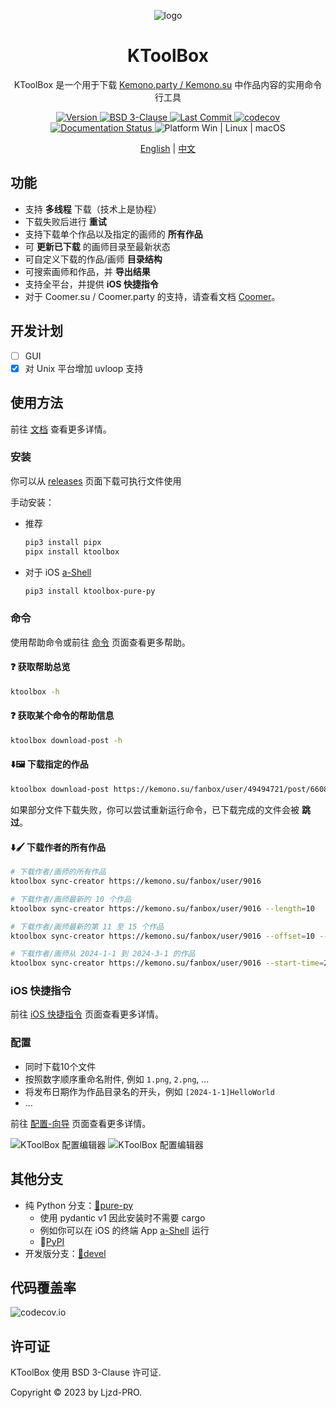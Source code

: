 <p align="center" style="text-decoration:none">
  <img align="center" src="https://cdn.jsdelivr.net/gh/Ljzd-PRO/KToolBox@latest/static/repository-open-graph-2.svg" alt="logo">
</p>

<h1 align="center">
  KToolBox
</h1>

<p align="center">
  KToolBox 是一个用于下载
  <a href="https://kemono.su/">Kemono.party / Kemono.su</a>
  中作品内容的实用命令行工具
</p>

<p align="center">
  <a href="https://pypi.org/project/ktoolbox" target="_blank">
    <img src="https://img.shields.io/github/v/release/Ljzd-PRO/KToolBox?logo=python" alt="Version">
  </a>

  <a href="./LICENSE">
    <img src="https://img.shields.io/github/license/Ljzd-PRO/KToolBox" alt="BSD 3-Clause"/>
  </a>

  <a href="https://github.com/Ljzd-PRO/KToolBox/activity">
    <img src="https://img.shields.io/github/last-commit/Ljzd-PRO/KToolBox/devel" alt="Last Commit"/>
  </a>

  <a href="https://codecov.io/gh/Ljzd-PRO/KToolBox" target="_blank">
      <img src="https://codecov.io/gh/Ljzd-PRO/KToolBox/branch/master/graph/badge.svg?token=5XK9CYQHQN" alt="codecov"/>
  </a>

  <a href='https://ktoolbox.readthedocs.io/'>
    <img src='https://readthedocs.org/projects/ktoolbox/badge/?version=latest' alt='Documentation Status' />
  </a>

  <a style="text-decoration:none">
    <img src="https://img.shields.io/badge/Platform-Windows%20|%20Linux%20|%20macOS-blue" alt="Platform Win | Linux | macOS"/>
  </a>
</p>

<p align="center">
    <a href="./README.md">English</a> | <a href="./README_zh-CN.md">中文</a>
</p>

## 功能

- 支持 **多线程** 下载（技术上是协程）
- 下载失败后进行 **重试**
- 支持下载单个作品以及指定的画师的 **所有作品**
- 可 **更新已下载** 的画师目录至最新状态
- 可自定义下载的作品/画师 **目录结构**
- 可搜索画师和作品，并 **导出结果**
- 支持全平台，并提供 **iOS 快捷指令**
- 对于 Coomer.su / Coomer.party 的支持，请查看文档 [Coomer](https://ktoolbox.readthedocs.io/latest/zh/coomer/)。

## 开发计划

- [ ] GUI
- [x] 对 Unix 平台增加 uvloop 支持

## 使用方法

前往 [文档](https://ktoolbox.readthedocs.io/latest/zh/) 查看更多详情。

### 安装

你可以从 [releases](https://github.com/Ljzd-PRO/KToolBox/releases) 页面下载可执行文件使用

手动安装：

- 推荐
  ```bash
  pip3 install pipx
  pipx install ktoolbox
  ```

- 对于 iOS [a-Shell](https://github.com/holzschu/a-shell)
  ```bash
  pip3 install ktoolbox-pure-py
  ```

### 命令

使用帮助命令或前往 [命令](https://ktoolbox.readthedocs.io/latest/zh/commands/guide/) 页面查看更多帮助。
  
#### ❓ 获取帮助总览
```bash
ktoolbox -h
```
  
#### ❓ 获取某个命令的帮助信息
```bash
ktoolbox download-post -h
```

#### ⬇️🖼️ 下载指定的作品
```bash
ktoolbox download-post https://kemono.su/fanbox/user/49494721/post/6608808
```

如果部分文件下载失败，你可以尝试重新运行命令，已下载完成的文件会被 **跳过**。
  
#### ⬇️🖌️ 下载作者的所有作品
```bash
# 下载作者/画师的所有作品
ktoolbox sync-creator https://kemono.su/fanbox/user/9016

# 下载作者/画师最新的 10 个作品
ktoolbox sync-creator https://kemono.su/fanbox/user/9016 --length=10

# 下载作者/画师最新的第 11 至 15 个作品
ktoolbox sync-creator https://kemono.su/fanbox/user/9016 --offset=10 --length=5

# 下载作者/画师从 2024-1-1 到 2024-3-1 的作品
ktoolbox sync-creator https://kemono.su/fanbox/user/9016 --start-time=2024-1-1 --end-time=2024-3-1
```

### iOS 快捷指令

前往 [iOS 快捷指令](https://ktoolbox.readthedocs.io/latest/zh/shortcut/) 页面查看更多详情。

### 配置

- 同时下载10个文件
- 按照数字顺序重命名附件, 例如 `1.png`, `2.png`, ...
- 将发布日期作为作品目录名的开头，例如 `[2024-1-1]HelloWorld`
- ...

前往 [配置-向导](https://ktoolbox.readthedocs.io/latest/zh/configuration/guide/) 页面查看更多详情。

![KToolBox 配置编辑器](https://cdn.jsdelivr.net/gh/Ljzd-PRO/KToolBox@latest/static/preview-2.png)
![KToolBox 配置编辑器](https://cdn.jsdelivr.net/gh/Ljzd-PRO/KToolBox@latest/static/preview-3.png)

## 其他分支

- 纯 Python 分支：[🔗pure-py](https://github.com/Ljzd-PRO/KToolBox/tree/pure-py)
  - 使用 pydantic v1 因此安装时不需要 cargo
  - 例如你可以在 iOS 的终端 App [a-Shell](https://github.com/holzschu/a-shell) 运行
  - 🔗[PyPI](https://pypi.org/project/ktoolbox-pure-py/)
- 开发版分支：[🔗devel](https://github.com/Ljzd-PRO/KToolBox/tree/devel)

## 代码覆盖率

![codecov.io](https://codecov.io/gh/Ljzd-PRO/KToolBox/graphs/sunburst.svg?token=5XK9CYQHQN)

## 许可证

KToolBox 使用 BSD 3-Clause 许可证.

Copyright © 2023 by Ljzd-PRO.
